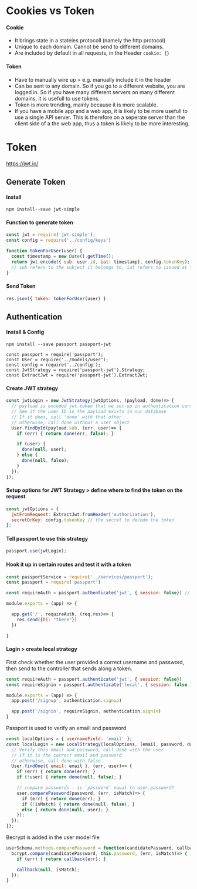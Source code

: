 # Cookies vs Token

#### Cookie
- It brings state in a stateles protocoll (namely the http protocol)
- Unique to each domain. Cannot be send to different domains. 
- Are included by default in all requests, in the Header `cookie: {}`


#### Token
- Have to manually wire up > e.g. manually include it in the header
- Can be sent to any domain. So if you go to a different website, you are logged in. So if you have many different servers on many different domains, it is usefull to use tokens.
- Token is more trending, mainly because it is more scalable. 
- If you have a mobile app and a web app, it is  likely to be more usefull to use a single API server. This is therefore on a seperate server than the client side of a the web app, thus a token is likely to be more interesting.

# Token
https://jwt.io/

## Generate Token
#### Install
```npm install--save jwt-simple```

#### Function to generate token
```js
const jwt = require('jwt-simple');
const config = require('../config/keys')

function tokenForUser(user) {
  const timestamp = new Date().getTime();
  return jwt.encode({ sub: user.id, iat: timestamp}, config.tokenKey);
  // sub refers to the subject it belongs to, iat refers to issued at time
}
```

#### Send Token
```js
res.json({ token: tokenForUser(user) }
```

## Authentication
#### Install & Config
```
npm install --save passport passport-jwt
```

```
const passport = require('passport');
const User = require('../models/user');
const config = require('../config');
const JwtStrategy = require('passport-jwt').Strategy;
const ExtractJwt = require('passport-jwt').ExtractJwt;
```

#### Create JWT strategy
```js
const jwtLogin = new JwtStrategy(jwtOptions, (payload, done)=> {
  // payload is encoded jwt.token that we set-up in authentication controller
  // See if the user ID in the payload exists in our database
  // If it does, call 'done' with that other
  // otherwise, call done without a user object
  User.findById(payload.sub, (err, user)=> {
    if (err) { return done(err, false); }

    if (user) {
      done(null, user);
    } else {
      done(null, false);
    }
  });
});
```
#### Setup options for JWT Strategy > define where to find the token on the request
```js
const jwtOptions = {
  jwtFromRequest: ExtractJwt.fromHeader('authorization'),
  secretOrKey: config.tokenKey // the secret to decode the token
};
```

#### Tell passport to use this strategy
```js
passport.use(jwtLogin);
```

#### Hook it up in certain routes and test it with a token
```js
const passportService = require('../services/passport');
const passport = require('passport')

const requireAuth = passport.authenticate('jwt', { session: false}) // have to specifically state that we don't use sessions

module.exports = (app) => {

  app.get('/', requireAuth, (req,res)=> {
    res.send({hi: "there"})
  })

}
```

#### Login > create local strategy
First check whether the user provided a correct username and password, then send to the controller that sends along a token.
```js
const requireAuth = passport.authenticate('jwt', { session: false})
const requireSignin = passport.authenticate('local', { session: false })

module.exports = (app) => {
  app.post('/signup', authentication.signup)

  app.post('/signin', requireSignin, authentication.signin) 
}
```
Passport is used to verify an emaill and password
```js
const localOptions = { usernameField: 'email' };
const localLogin = new LocalStrategy(localOptions, (email, password, done)=> {
  // Verify this email and password, call done with the user
  // if it is the correct email and password
  // otherwise, call done with false
  User.findOne({ email: email }, (err, user)=> {
    if (err) { return done(err); }
    if (!user) { return done(null, false); }

    // compare passwords - is `password` equal to user.password?
    user.comparePassword(password, (err, isMatch)=> {
      if (err) { return done(err); }
      if (!isMatch) { return done(null, false); }
      else { return done(null, user); }
    });
  });
});
```
Becrypt is added in the user model file
```js
userSchema.methods.comparePassword = function(candidatePassword, callback) {
  bcrypt.compare(candidatePassword, this.password, (err, isMatch)=> {
    if (err) { return callback(err); }

    callback(null, isMatch);
  });
}
```












